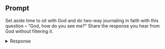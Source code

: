 ---
---

## Prompt

Set aside time to sit with God and do two-way journaling in faith with this question – “God, how do you see me?”  Share the response you hear from God without filtering it.

<details>
  <summary>Response</summary>

  <blockquote>
    Lord, how do You see me?
  </blockquote>

  <p>
    I love you with an everlasting love and will draw you closer to me, my son (Jer 31:3). Though you are in a wilderness of reclusiveness at this time, I have not forgotten you and will be by your side (Isa 44:21; Ps 23). Train your heart to hear my voice amid your tumultuous surroundings and the turbulence of your soul (John 10:27). There is nowhere you will go that I’m not there; there is no place you hide that I cannot see you (Ps 139:7-11). I am where you are, and you are where I want you to be. My plans for you are not for evil but for you to learn to hear my voice and recognize my will (Jer 29:11). Know that my Son has finished all the requirements of the law for you; you can rest in His love for you (Rom 8:3). He loves dearly, and in His love, you will find rest for your soul (1John 4:19; Mat 11:29). Do not fear, My love for you is everlasting (John 13:1).
  </p>
  <samp>100</samp>
</details>
